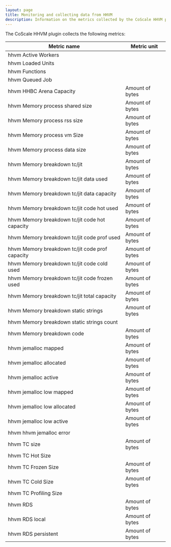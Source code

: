 ```yaml
---
layout: page
title: Monitoring and collecting data from HHVM
description: Information on the metrics collected by the CoScale HHVM plugin.
---
```


The CoScale HHVM plugin collects the following metrics:

|                    Metric name                  |       Metric unit       |
|-------------------------------------------------|-------------------------|
| hhvm Active Workers                             |                         |
| hhvm Loaded Units                               |                         |
| hhvm Functions                                  |                         |
| hhvm Queued Job                                 |                         |
| hhvm HHBC Arena Capacity                        | Amount of bytes         |
| hhvm Memory process shared size                 | Amount of bytes         |
| hhvm Memory process rss size                    | Amount of bytes         |
| hhvm Memory process vm Size                     | Amount of bytes         |
| hhvm Memory process data size                   | Amount of bytes         |
| hhvm Memory breakdown tc/jit                    | Amount of bytes         |
| hhvm Memory breakdown tc/jit data used          | Amount of bytes         |
| hhvm Memory breakdown tc/jit data capacity      | Amount of bytes         |
| hhvm Memory breakdown tc/jit code hot used      | Amount of bytes         |
| hhvm Memory breakdown tc/jit code hot capacity  | Amount of bytes         |
| hhvm Memory breakdown tc/jit code prof used     | Amount of bytes         |
| hhvm Memory breakdown tc/jit code prof capacity | Amount of bytes         |
| hhvm Memory breakdown tc/jit code cold used     | Amount of bytes         |
| hhvm Memory breakdown tc/jit code frozen used   | Amount of bytes         |
| hhvm Memory breakdown tc/jit total capacity     | Amount of bytes         |
| hhvm Memory breakdown static strings            | Amount of bytes         |
| hhvm Memory breakdown static strings count      |                         |
| hhvm Memory breakdown code                      | Amount of bytes         |
| hhvm jemalloc mapped                            | Amount of bytes         |
| hhvm jemalloc allocated                         | Amount of bytes         |
| hhvm jemalloc active                            | Amount of bytes         |
| hhvm jemalloc low mapped                        | Amount of bytes         |
| hhvm jemalloc low allocated                     | Amount of bytes         |
| hhvm jemalloc low active                        | Amount of bytes         |
| hhvm hhvm jemalloc error                        |                         |
| hhvm TC size                                    | Amount of bytes         |
| hhvm TC Hot Size                                |                         |
| hhvm TC Frozen Size                             | Amount of bytes         |
| hhvm TC Cold Size                               | Amount of bytes         |
| hhvm TC Profiling Size                          |                         |
| hhvm RDS                                        | Amount of bytes         |
| hhvm RDS local                                  | Amount of bytes         |
| hhvm RDS persistent                             | Amount of bytes         |
